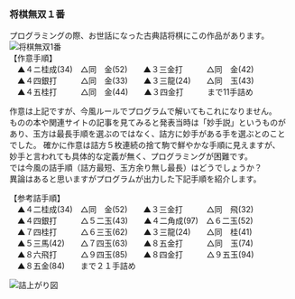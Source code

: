 ### 将棋無双１番  
プログラミングの際、お世話になった古典詰将棋にこの作品があります。  
![将棋無双1番](http://sfenreader.appspot.com/sfen?sfen=3g1n1l1%2F2p1g1r2%2F5k2S%2F4p1N%2BR1%2F3%2Bp5%2F7N1%2FB8%2F9%2F9%20b%202GSNb2s3l15p%201&title=%E5%B0%86%E6%A3%8B%E7%84%A1%E5%8F%8C%EF%BC%91%E7%95%AA)  
【作意手順】  
　▲４ニ桂成(34)　△同　金(52)　　▲３三金打　　　△同　金(42)  
　▲４四銀打　　　△同　金(33)　　▲３三龍(24)　　△同　玉(43)  
　▲４五桂打　　　△同　金(44)　　▲３四金打　　　まで11手詰め  
  
作意は上記ですが、今風ルールでプログラムで解いてもこれになりません。  
ものの本や関連サイトの記事を見てみると発表当時は「妙手説」というものが  
あり、玉方は最長手順を選ぶのではなく、詰方に妙手がある手を選ぶとのこと  
でした。 確かに作意は詰方５枚連続の捨て駒で鮮やかな手順に見えますが、  
妙手と言われても具体的な定義が無く、プログラミングが困難です。  
では今風の詰手順（詰方最短、玉方余り無し最長）はどうでしょうか？  
異論はあると思いますがプログラムが出力した下記手順を紹介します。  
  
【参考詰手順】  
　▲４二桂成(34)　△同　金(52)　　▲３三金打　　　△同　飛(32)   
　▲４四銀打　　　△５二玉(43)　　▲４二角成(97)　△６二玉(52)   
　▲７四桂打　　　△６三玉(62)　　▲３三龍(24)　　△同　桂(41)  
　▲５三馬(42)　　△７四玉(63)　　▲８五金打　　　△同　玉(74)  
　▲８六飛打　　　△９四玉(85)　　▲８四金打　　　△９五玉(94)  
　▲８五金(84)　　まで２１手詰め   
 
![詰上がり図](http://sfenreader.appspot.com/sfen?sfen=3g3l1%2F2p6%2F4%2BB1n1S%2F4pS3%2FkG1%2Bp5%2F1R5N1%2F9%2F9%2F9%20b%20rb2g2s2n3l15p%201&title=%E8%A9%B0%E3%82%81%E4%B8%8A%E3%81%8C%E3%82%8A%E5%9B%B3)

